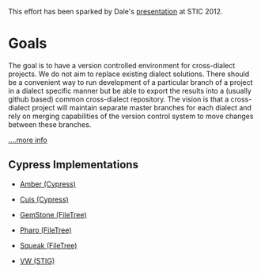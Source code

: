 This effort has been sparked by Dale's [presentation](http://portal.sliderocket.com/vmware/STIC-2012-Practical-Git-for-Smalltalk)
at STIC 2012.

# Goals

The goal is to have a version controlled environment for cross-dialect projects. 
We do not aim to replace existing dialect solutions. There should be a convenient 
way to run development of a particular branch of a project in a dialect specific 
manner but be able to export the results into a (usually github based) common cross-dialect 
repository. The vision is that a cross-dialect project will maintain separate master 
branches for each dialect and rely on merging capabilities of the version control system to 
move changes between these branches.

[....more info](https://github.com/CampSmalltalk/Cypress/wiki)

## Cypress Implementations

* [Amber (Cypress)](https://github.com/CampSmalltalk/amber-cypress)

* [Cuis (Cypress)](https://github.com/CampSmalltalk/cuis-cypress)

* [GemStone (FileTree)](https://github.com/dalehenrich/filetree)

* [Pharo (FileTree)](https://github.com/dalehenrich/filetree)

* [Squeak (FileTree)](https://github.com/dalehenrich/filetree)

* [VW (STIG)](https://github.com/CampSmalltalk/STIG)
